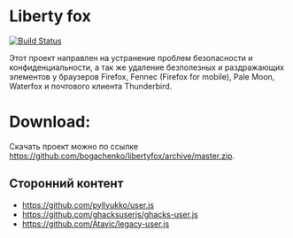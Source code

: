 <!--
This file is part of the Liberty fox project,
Copyright (c) 2019 Bogachenko Vyacheslav

Liberty fox is a free project: you can distribute it and/or modify
it in accordance with the MIT license published by the Massachusetts Institute of Technology.

The Liberty fox project is distributed in the hope that it will be useful,
and is provided "AS IS", WITHOUT ANY WARRANTY, EXPRESSLY EXPRESSED OR IMPLIED.
WE ARE NOT RESPONSIBLE FOR ANY DAMAGES DUE TO THE USE OF THIS PROJECT OR ITS PARTS.
For more information, see the MIT license.

Author: Bogachenko Vyacheslav <https://github.com/bogachenko>
Email: bogachenkove@gmail.com
Github: https://github.com/bogachenko/libertyfox/
Last modified: January 1, 2019
License: MIT <https://github.com/bogachenko/libertyfox/blob/master/LICENSE.md>
Problem reports: https://github.com/bogachenko/libertyfox/issues
Title: README.ru-RU.md
URL: https://github.com/bogachenko/libertyfox/blob/master/README.ru-RU.md

Download the entire Liberty fox project at https://github.com/bogachenko/libertyfox/archive/master.zip -->

# Liberty fox
[![Build Status](https://travis-ci.org/bogachenko/libertyfox.svg?branch=master)](https://travis-ci.org/bogachenko/libertyfox)

Этот проект направлен на устранение проблем безопасности и конфиденциальности, а так же удаление безполезных и раздражающих элементов у браузеров Firefox, Fennec (Firefox for mobile), Pale Moon, Waterfox и почтового клиента Thunderbird.

# Download:
Скачать проект можно по ссылке <https://github.com/bogachenko/libertyfox/archive/master.zip>.

## Сторонний контент
* <https://github.com/pyllyukko/user.js>
* <https://github.com/ghacksuserjs/ghacks-user.js>
* <https://github.com/Atavic/legacy-user.js>